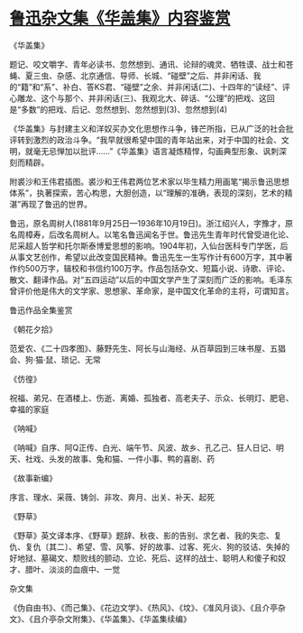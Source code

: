 # [鲁迅杂文集《华盖集》内容鉴赏](https://www.vrrw.net/wx/10131.html)

《华盖集》

题记、咬文嚼字、青年必读书、忽然想到、通讯、论辩的魂灵、牺牲谟、战士和苍蝇、夏三虫、杂感、北京通信、导师、长城、“碰壁”之后、并非闲话、我的“籍”和“系”、补白、答KS君、“碰壁”之余、并非闲话(二)、十四年的“读经”、评心雕龙、这个与那个、并非闲话(三)、我观北大、碎话、“公理”的把戏、这回是“多数”的把戏、后记、忽然想到、忽然想到(3)、忽然想到(4)



《华盖集》与封建主义和洋奴买办文化思想作斗争，锋芒所指，已从广泛的社会批评转到激烈的政治斗争。“我早就很希望中国的青年站出来，对于中国的社会、文明，就毫无忌惮加以批评……”《华盖集》语言凝炼精悍，勾画典型形象、讽刺深刻而精辟。

附裘沙和王伟君插图。裘沙和王伟君两位艺术家以毕生精力用画笔“揭示鲁迅思想体系”，执著探索，苦心构思，大胆创造，以“理解的准确，表现的深刻，艺术的精湛”再现了鲁迅的世界。

鲁迅，原名周树人(1881年9月25日—1936年10月19日)。浙江绍兴人，字豫才，原名周樟寿，后改名周树人。以笔名鲁迅闻名于世。鲁迅先生青年时代曾受进化论、尼采超人哲学和托尔斯泰博爱思想的影响。1904年初，入仙台医科专门学医，后从事文艺创作，希望以此改变国民精神。鲁迅先生一生写作计有600万字，其中著作约500万字，辑校和书信约100万字。作品包括杂文、短篇小说、诗歌、评论、散文、翻译作品。对“五四运动”以后的中国文学产生了深刻而广泛的影响。毛泽东曾评价他是伟大的文学家、思想家、革命家，是中国文化革命的主将，可谓知言。

鲁迅作品全集鉴赏

《朝花夕拾》

范爱农、《二十四孝图》、藤野先生、阿长与山海经、从百草园到三味书屋、五猖会、狗·猫·鼠、琐记、无常

《仿徨》

祝福、弟兄、在酒楼上、伤逝、离婚、孤独者、高老夫子、示众、长明灯、肥皂、幸福的家庭

《呐喊》

《呐喊》自序、阿Q正传、白光、端午节、风波、故乡、孔乙己、狂人日记、明天、社戏、头发的故事、兔和猫、一件小事、鸭的喜剧、药

《故事新编》

序言、理水、采薇、铸剑、非攻、奔月、出关、补天、起死

《野草》

《野草》英文译本序、《野草》题辞、秋夜、影的告别、求乞者、我的失恋、复仇、复仇〔其二〕、希望、雪、风筝、好的故事、过客、死火、狗的驳诘、失掉的好地狱、墓碣文、颓败线的颤动、立论、死后、这样的战士、聪明人和傻子和奴才、腊叶、淡淡的血痕中、一觉

杂文集

《伪自由书》、《而己集》、《花边文学》、《热风》、《坟》、《准风月谈》、《且介亭杂文》、《且介亭杂文附集》、《华盖集》、《华盖集续编》

